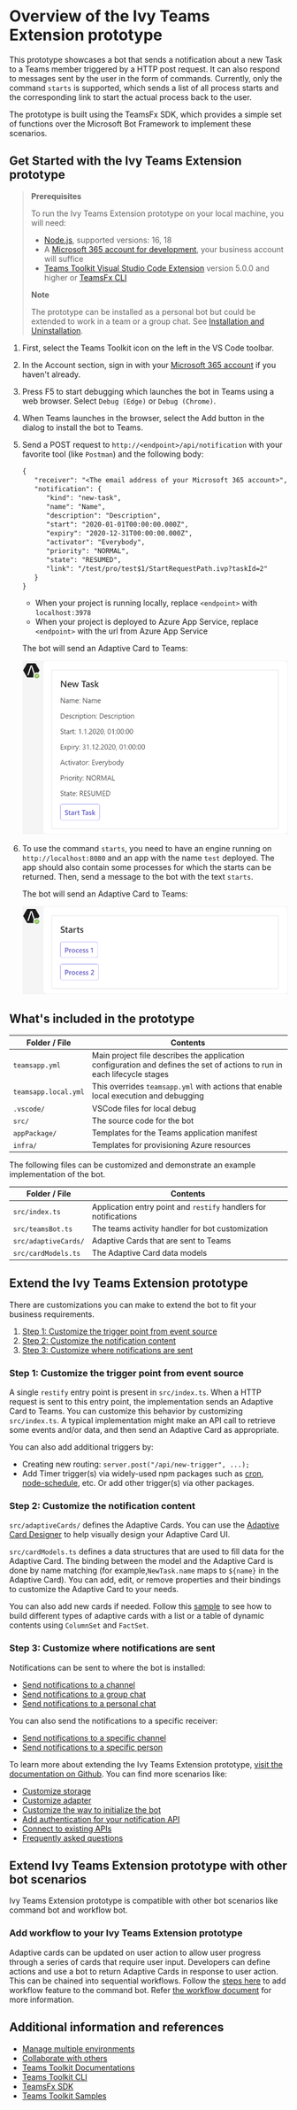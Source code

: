 # Overview of the Ivy Teams Extension prototype

This prototype showcases a bot that sends a notification about a new Task to a Teams member triggered by a HTTP post request.
It can also respond to messages sent by the user in the form of commands.
Currently, only the command `starts` is supported, which sends a list of all process starts and the corresponding link to start the actual process back to the user.

The prototype is built using the TeamsFx SDK, which provides a simple set of functions over the Microsoft Bot Framework to implement these scenarios.

## Get Started with the Ivy Teams Extension prototype

> **Prerequisites**
>
> To run the Ivy Teams Extension prototype on your local machine, you will need:
>
> - [Node.js](https://nodejs.org/), supported versions: 16, 18
> - A [Microsoft 365 account for development](https://docs.microsoft.com/microsoftteams/platform/toolkit/accounts), your business account will suffice
> - [Teams Toolkit Visual Studio Code Extension](https://aka.ms/teams-toolkit) version 5.0.0 and higher or [TeamsFx CLI](https://aka.ms/teamsfx-cli)
>
> **Note**
>
> The prototype can be installed as a personal bot but could be extended to work in a team or a group chat.
See [Installation and Uninstallation](https://aka.ms/teamsfx-notification-new#customize-installation).

1. First, select the Teams Toolkit icon on the left in the VS Code toolbar.
2. In the Account section, sign in with your [Microsoft 365 account](https://docs.microsoft.com/microsoftteams/platform/toolkit/accounts) if you haven't already.
3. Press F5 to start debugging which launches the bot in Teams using a web browser. Select `Debug (Edge)` or `Debug (Chrome)`.
4. When Teams launches in the browser, select the Add button in the dialog to install the bot to Teams.
5. Send a POST request to `http://<endpoint>/api/notification` with your favorite tool (like `Postman`) and the following body:

   ```
   {
      "receiver": "<The email address of your Microsoft 365 account>",
      "notification": {
         "kind": "new-task",
         "name": "Name",
         "description": "Description",
         "start": "2020-01-01T00:00:00.000Z",
         "expiry": "2020-12-31T00:00:00.000Z",
         "activator": "Everybody",
         "priority": "NORMAL",
         "state": "RESUMED",
         "link": "/test/pro/test$1/StartRequestPath.ivp?taskId=2"
      }
   }
   ```

   - When your project is running locally, replace `<endpoint>` with `localhost:3978`
   - When your project is deployed to Azure App Service, replace `<endpoint>` with the url from Azure App Service

   The bot will send an Adaptive Card to Teams:

   ![Notification Message in Teams](appPackage/resources/adaptive-card-new-task.png)

6. To use the command `starts`, you need to have an engine running on `http://localhost:8080` and an app with the name `test` deployed.
   The app should also contain some processes for which the starts can be returned. Then, send a message to the bot with the text `starts`.

   The bot will send an Adaptive Card to Teams:

   ![Starts Message in Teams](appPackage/resources/adaptive-card-starts.png)

## What's included in the prototype

| Folder / File        | Contents                                                                                                                 |
| -------------------- | ------------------------------------------------------------------------------------------------------------------------ |
| `teamsapp.yml`       | Main project file describes the application configuration and defines the set of actions to run in each lifecycle stages |
| `teamsapp.local.yml` | This overrides `teamsapp.yml` with actions that enable local execution and debugging                                     |
| `.vscode/`           | VSCode files for local debug                                                                                             |
| `src/`               | The source code for the bot                                                                                              |
| `appPackage/`        | Templates for the Teams application manifest                                                                             |
| `infra/`             | Templates for provisioning Azure resources                                                                               |

The following files can be customized and demonstrate an example implementation of the bot.

| Folder / File        | Contents                                                         |
| -------------------- | ---------------------------------------------------------------- |
| `src/index.ts`       | Application entry point and `restify` handlers for notifications |
| `src/teamsBot.ts`    | The teams activity handler for bot customization                 |
| `src/adaptiveCards/` | Adaptive Cards that are sent to Teams                            |
| `src/cardModels.ts`  | The Adaptive Card data models                                    |

## Extend the Ivy Teams Extension prototype

There are customizations you can make to extend the bot to fit your business requirements.

1. [Step 1: Customize the trigger point from event source](#step-1-customize-the-trigger-point-from-event-source)
2. [Step 2: Customize the notification content](#step-2-customize-the-notification-content)
3. [Step 3: Customize where notifications are sent](#step-3-customize-where-notifications-are-sent)

### Step 1: Customize the trigger point from event source

A single `restify` entry point is present in `src/index.ts`.
When a HTTP request is sent to this entry point, the implementation sends an Adaptive Card to Teams.
You can customize this behavior by customizing `src/index.ts`.
A typical implementation might make an API call to retrieve some events and/or data, and then send an Adaptive Card as appropriate.

You can also add additional triggers by:

- Creating new routing: `server.post("/api/new-trigger", ...);`
- Add Timer trigger(s) via widely-used npm packages such as [cron](https://www.npmjs.com/package/cron), [node-schedule](https://www.npmjs.com/package/node-schedule), etc. Or add other trigger(s) via other packages.

### Step 2: Customize the notification content

`src/adaptiveCards/` defines the Adaptive Cards.
You can use the [Adaptive Card Designer](https://adaptivecards.io/designer/) to help visually design your Adaptive Card UI.

`src/cardModels.ts` defines a data structures that are used to fill data for the Adaptive Card.
The binding between the model and the Adaptive Card is done by name matching (for example,`NewTask.name` maps to `${name}` in the Adaptive Card).
You can add, edit, or remove properties and their bindings to customize the Adaptive Card to your needs.

You can also add new cards if needed.
Follow this [sample](https://aka.ms/teamsfx-adaptive-card-sample-new) to see how to build different types of adaptive cards with a list or a table of dynamic contents using `ColumnSet` and `FactSet`.

### Step 3: Customize where notifications are sent

Notifications can be sent to where the bot is installed:

- [Send notifications to a channel](https://aka.ms/teamsfx-notification-new#send-notifications-to-a-channel)
- [Send notifications to a group chat](https://aka.ms/teamsfx-notification-new#send-notifications-to-a-group-chat)
- [Send notifications to a personal chat](https://aka.ms/teamsfx-notification-new#send-notifications-to-a-personal-chat)

You can also send the notifications to a specific receiver:

- [Send notifications to a specific channel](https://aka.ms/teamsfx-notification-new#send-notifications-to-a-specific-channel)
- [Send notifications to a specific person](https://aka.ms/teamsfx-notification-new#send-notifications-to-a-specific-person)

To learn more about extending the Ivy Teams Extension prototype, [visit the documentation on Github](https://aka.ms/teamsfx-notification-new).
You can find more scenarios like:

- [Customize storage](https://aka.ms/teamsfx-notification-new#customize-storage)
- [Customize adapter](https://aka.ms/teamsfx-notification-new#customize-adapter)
- [Customize the way to initialize the bot](https://aka.ms/teamsfx-notification-new#customize-initialization)
- [Add authentication for your notification API](https://aka.ms/teamsfx-notification-new#add-authentication-for-your-notification-api)
- [Connect to existing APIs](https://aka.ms/teamsfx-notification-new#connect-to-existing-api)
- [Frequently asked questions](https://aka.ms/teamsfx-notification-new#frequently-asked-questions)

## Extend Ivy Teams Extension prototype with other bot scenarios

Ivy Teams Extension prototype is compatible with other bot scenarios like command bot and workflow bot.

### Add workflow to your Ivy Teams Extension prototype

Adaptive cards can be updated on user action to allow user progress through a series of cards that require user input.
Developers can define actions and use a bot to return Adaptive Cards in response to user action.
This can be chained into sequential workflows.
Follow the [steps here](https://aka.ms/teamsfx-workflow-new#add-more-card-actions) to add workflow feature to the command bot.
Refer [the workflow document](https://aka.ms/teamsfx-workflow-new) for more information.

## Additional information and references

- [Manage multiple environments](https://docs.microsoft.com/microsoftteams/platform/toolkit/teamsfx-multi-env)
- [Collaborate with others](https://docs.microsoft.com/microsoftteams/platform/toolkit/teamsfx-collaboration)
- [Teams Toolkit Documentations](https://docs.microsoft.com/microsoftteams/platform/toolkit/teams-toolkit-fundamentals)
- [Teams Toolkit CLI](https://docs.microsoft.com/microsoftteams/platform/toolkit/teamsfx-cli)
- [TeamsFx SDK](https://docs.microsoft.com/microsoftteams/platform/toolkit/teamsfx-sdk)
- [Teams Toolkit Samples](https://github.com/OfficeDev/TeamsFx-Samples)
